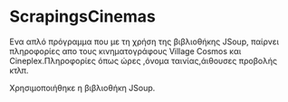 # ScrapingsCinemas
Ενα απλό πρόγραμμα που με τη χρήση της βιβλιοθήκης JSoup, παίρνει πληροφορίες απο τους κινηματογράφους Village Cosmos και Cineplex.Πληροφορίες όπως ώρες ,όνομα ταινίας,άιθουσες προβολής κτλπ.

Χρησιμοποιήθηκε η βιβλιοθήκη JSoup.
